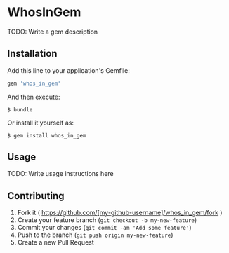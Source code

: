 # WhosInGem

TODO: Write a gem description

## Installation

Add this line to your application's Gemfile:

```ruby
gem 'whos_in_gem'
```

And then execute:

    $ bundle

Or install it yourself as:

    $ gem install whos_in_gem

## Usage

TODO: Write usage instructions here

## Contributing

1. Fork it ( https://github.com/[my-github-username]/whos_in_gem/fork )
2. Create your feature branch (`git checkout -b my-new-feature`)
3. Commit your changes (`git commit -am 'Add some feature'`)
4. Push to the branch (`git push origin my-new-feature`)
5. Create a new Pull Request
